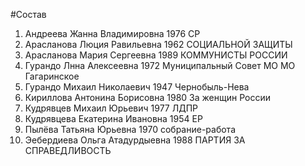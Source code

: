 #Состав
1. Андреева Жанна Владимировна 1976 СР
2. Арасланова Люция Равильевна 1962 СОЦИАЛЬНОЙ ЗАЩИТЫ
3. Арасланова Мария Сергеевна 1989 КОММУНИСТЫ РОССИИ
4. Гурандо Лнна Алексеевна 1972 Муниципальный Совет МО МО Гагаринское
5. Гурандо Михаил Николаевич 1947 Чернобыль-Нева
6. Кириллова Антонина Борисовна 1980 За женщин России
7. Кудрявцев Михаил Юрьевич 1977 ЛДПР
8. Кудрявцева Екатерина Ивановна 1954 ЕР
9. Пылёва Татьяна Юрьевна 1970 собрание-работа
10. Эебердиева Ольга Атадурдыевна 1988 ПАРТИЯ ЗА СПРАВЕДЛИВОСТЬ

